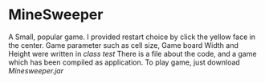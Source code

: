 # MineSweeper

A Small, popular game. I provided restart choice by click the yellow face in the center.
Game parameter such as cell size, Game board Width and Height were written in *class test*
There is a file about the code, and a game which has been compiled as application.
To play game, just download *Minesweeper.jar*
